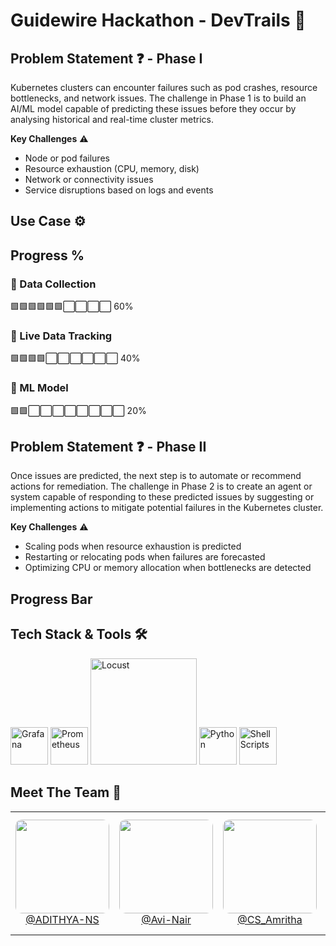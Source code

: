 # Guidewire Hackathon - DevTrails 🚀


Problem Statement ❓ - Phase I
---
Kubernetes clusters can encounter failures such as pod crashes, resource bottlenecks, and network issues. The
challenge in Phase 1 is to build an AI/ML model capable of predicting these issues before they occur by analysing
historical and real-time cluster metrics.

**Key Challenges** ⚠️
- Node or pod failures
- Resource exhaustion (CPU, memory, disk)
- Network or connectivity issues
- Service disruptions based on logs and events
  
Use Case ⚙️
---

Progress %  
---  
### 📌 Data Collection 
🟩🟩🟩🟩🟩🟩⬜⬜⬜⬜  60%  

### 📌 Live Data Tracking  
🟩🟩🟩🟩⬜⬜⬜⬜⬜⬜  40%  

### 📌 ML Model 
🟩🟩⬜⬜⬜⬜⬜⬜⬜⬜  20%  



Problem Statement ❓ - Phase II
---
Once issues are predicted, the next step is to automate or recommend actions for remediation. The challenge in Phase
2 is to create an agent or system capable of responding to these predicted issues by suggesting or implementing actions
to mitigate potential failures in the Kubernetes cluster.

**Key Challenges** ⚠️
- Scaling pods when resource exhaustion is predicted
- Restarting or relocating pods when failures are forecasted
- Optimizing CPU or memory allocation when bottlenecks are detected

Progress Bar 
---


## Tech Stack & Tools 🛠️

  <p>
    <img src="https://cdn.jsdelivr.net/gh/devicons/devicon/icons/grafana/grafana-original.svg" alt="Grafana" width="60"/>
    <img src="https://cdn.jsdelivr.net/gh/devicons/devicon/icons/prometheus/prometheus-original.svg" alt="Prometheus" width="60"/>
    <img src="https://locust.io/static/img/logo.png" alt="Locust" width="170"/>
    <img src="https://cdn.jsdelivr.net/gh/devicons/devicon/icons/python/python-original.svg" alt="Python" width="60"/>
    <img src="https://upload.wikimedia.org/wikipedia/commons/4/4b/Bash_Logo_Colored.svg" alt="Shell Scripts" width="60"/>
  </p>


## Meet The Team 👥

<div align="center">
  <table>
    <tr>
      <td align="center">
        <a href="https://github.com/ADITHYA-NS">
          <img src="https://github.com/ADITHYA-NS.png" width="150" style="border-radius:10px;"><br>
          @ADITHYA-NS
        </a>
      </td>
      <td align="center">
        <a href="https://github.com/Avi-Nair">
          <img src="https://github.com/Avi-Nair.png" width="150" style="border-radius:10px;"><br>
          @Avi-Nair
        </a>
      </td>
      <td align="center">
        <a href="https://github.com/CS-Amritha">
          <img src="https://github.com/CS-Amritha.png" width="150" style="border-radius:10px;"><br>
          @CS_Amritha
        </a>
      </td>
      <td align="center">
        <a href="https://github.com/Anaswara-Suresh">
          <img src="https://github.com/Anaswara-Suresh.png" width="150" style="border-radius:10px;"><br>
          @Anaswara-Suresh
        </a>
      </td>
      <td align="center">
        <a href="https://github.com/R-Sruthi">
          <img src="https://github.com/R-Sruthi.png" width="150" style="border-radius:10px;"><br>
          @R-Sruthi
        </a>
      </td>
    </tr>
  </table>
</div>

